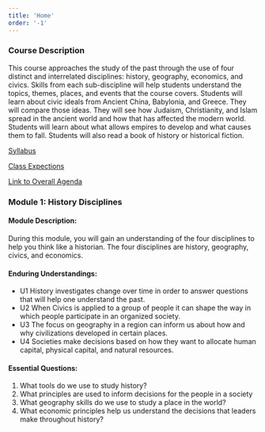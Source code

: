 ```yaml
---
title: 'Home'
order: '-1'
---
```


### Course Description

This course approaches the study of the past through the use of four distinct and interrelated disciplines: history, geography, economics, and civics. Skills from each sub-discipline will help students understand the topics, themes, places, and events that the course covers. Students will learn about civic ideals from Ancient China, Babylonia, and Greece. They will compare those ideas. They will see how Judaism, Christianity, and Islam spread in the ancient world and how that has affected the modern world. Students will learn about what allows empires to develop and what causes them to fall. Students will also read a book of history or historical fiction.

[Syllabus](https://brewster.instructure.com/courses/812/files/63243/download?wrap=1)

[Class Expections](https://docs.google.com/document/d/1-xGQnBuTuZ0AkBZyY4EBoPV1C0EchUw_iRcVX8LW88o/edit)

[Link to Overall Agenda](https://docs.google.com/document/d/1ZwJ1FXGUnZ7Lmq3lydU4_23pR6fKRsCHCkCvgymtTYM/edit?pli=1)

### Module 1: History Disciplines

#### Module Description:

During this module, you will gain an understanding of the four disciplines to help you think like a historian. The four disciplines are history, geography, civics, and economics.

#### Enduring Understandings:

- U1 History investigates change over time in order to answer questions that will help one understand the past.
- U2 When Civics is applied to a group of people it can shape the way in which people participate in an organized society.
- U3 The focus on geography in a region can inform us about how and why civilizations developed in certain places.
- U4 Societies make decisions based on how they want to allocate human capital, physical capital, and natural resources.

#### Essential Questions:

1. What tools do we use to study history?
2. What principles are used to inform decisions for the people in a society
3. What geography skills do we use to study a place in the world?
4. What economic principles help us understand the decisions that leaders make throughout history?
